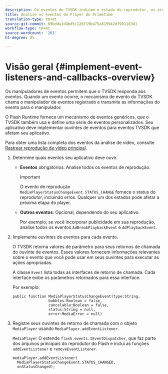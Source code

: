 ```yaml
---
description: Os eventos do TVSDK indicam o estado do reprodutor, os erros que ocorrem, a conclusão de ações solicitadas, como o início da reprodução de um vídeo ou ações que ocorrem implicitamente, como a conclusão de um anúncio.
title: Analise os eventos do Player do Primetime
translation-type: tm+mt
source-git-commit: 89bdda1d4bd5c126f19ba75a819942df901183d1
workflow-type: tm+mt
source-wordcount: '263'
ht-degree: 0%

---
```



# Visão geral {#implement-event-listeners-and-callbacks-overview}

Os manipuladores de eventos permitem que o TVSDK responda aos eventos. Quando um evento ocorre, o mecanismo de evento do TVSDK chama o manipulador de eventos registrado e transmite as informações do evento para o manipulador.

O Flash Runtime fornece um mecanismo de eventos genéricos, que o TVSDK também usa e define uma série de eventos personalizados. Seu aplicativo deve implementar ouvintes de eventos para eventos TVSDK que afetam seu aplicativo.

Para obter uma lista completa dos eventos da análise de vídeo, consulte [Rastrear reprodução de vídeo principal](https://marketing.adobe.com/resources/help/en_US/sc/appmeasurement/hbvideo/c_vhl_track-core-vid-playback.html).

1. Determine quais eventos seu aplicativo deve ouvir.

   * **Eventos** obrigatórios: Analise todos os eventos de reprodução.

      >[!IMPORTANT]
      >
      >O evento de reprodução `MediaPlayerStatusChangeEvent.STATUS_CHANGE` fornece o status do reprodutor, incluindo erros. Qualquer um dos estados pode afetar a próxima etapa do player.

   * **Outros eventos**: Opcional, dependendo do seu aplicativo.

      Por exemplo, se você incorporar publicidade em sua reprodução, analise todos os eventos `AdBreakPlaybackEvent` e `AdPlaybackEvent`.

1. Implemente ouvintes de eventos para cada evento.

   O TVSDK retorna valores de parâmetro para seus retornos de chamada do ouvinte de eventos. Esses valores fornecem informações relevantes sobre o evento que você pode usar em seus ouvintes para executar as ações apropriadas.

   A classe `Event` lista todas as interfaces de retorno de chamada. Cada interface exibe os parâmetros retornados para essa interface.

   Por exemplo:

   ```
   public function MediaPlayerStatusChangeEvent(type:String,  
                   bubbles:Boolean = false,  
                   cancelable:Boolean = false,  
                   status:String = null,  
                   error:MediaError = null) 
   ```

1. Registre seus ouvintes de retorno de chamada com o objeto `MediaPlayer` usando `MediaPlayer.addEventListener`.

   `MediaPlayer` O estende  `flash.events.IEventDispatcher`, que faz parte dos arquivos principais do reprodutor do Flash e inclui as funções  `addEventListener` e  `removeEventListener`.

   ```
   mediaPlayer.addEventListener( 
     MediaPlayerStatusChangeEvent.STATUS_CHANGED,  
     onStatusChanged);
   ```


